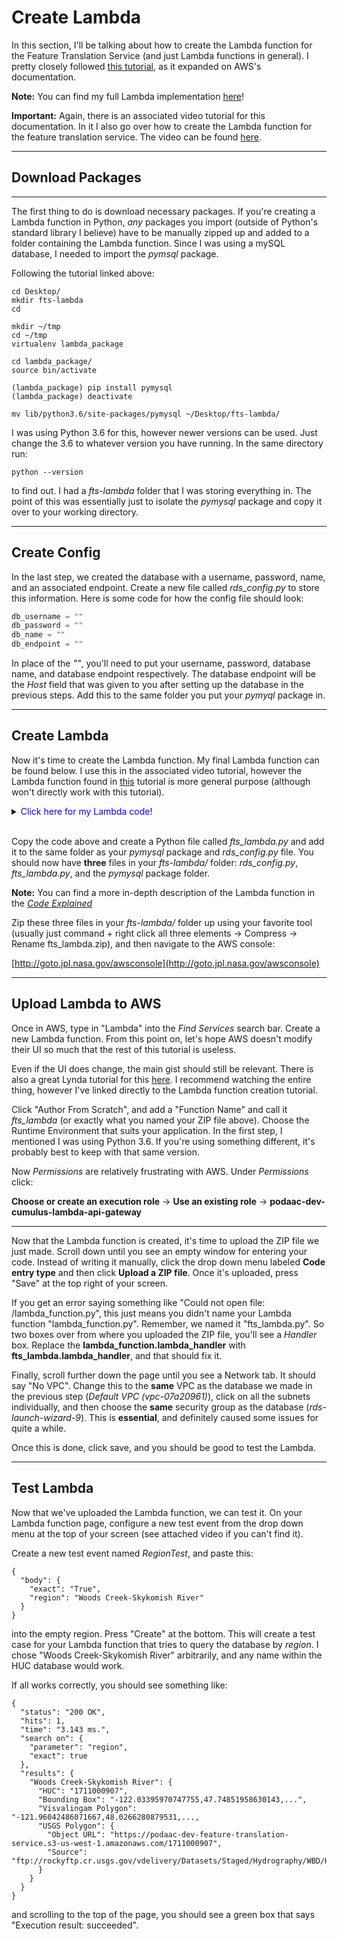 # Create Lambda

In this section, I'll be talking about how to create the Lambda function for the Feature Translation Service (and just Lambda functions in general). I pretty closely followed [this tutorial](https://www.isc.upenn.edu/accessing-mysql-databases-aws-python-lambda-function), as it expanded on AWS's documentation.

**Note:** You can find my full Lambda implementation [here](https://us-west-2.console.aws.amazon.com/lambda/home?region=us-west-2#/functions/fts-lambda?tab=graph)!

**Important:** Again, there is an associated video tutorial for this documentation. In it I also go over how to create the Lambda function for the feature translation service. The video can be found [here](https://drive.google.com/open?id=1rNfWO3NuX53jynmMZaTi5JPj0FRvnNGp).

***

## Download Packages
***

The first thing to do is download necessary packages. If you're creating a Lambda function in Python, _any_ packages you import (outside of Python's standard library I believe) have to be manually zipped up and added to a folder containing the Lambda function. Since I was using a mySQL database, I needed to import the _pymsql_ package.

Following the tutorial linked above:

```
cd Desktop/
mkdir fts-lambda
cd

mkdir ~/tmp
cd ~/tmp
virtualenv lambda_package

cd lambda_package/
source bin/activate

(lambda_package) pip install pymysql
(lambda_package) deactivate

mv lib/python3.6/site-packages/pymysql ~/Desktop/fts-lambda/
```

I was using Python 3.6 for this, however newer versions can be used. Just change the 3.6 to whatever version you have running. In the same directory run:

```
python --version
```

to find out. I had a _fts-lambda_ folder that I was storing everything in. The point of this was essentially just to isolate the _pymysql_ package and copy it over to your working directory.

---

## Create Config

In the last step, we created the database with a username, password, name, and an associated endpoint. Create a new file called _rds\_config.py_ to store this information. Here is some code for how the config file should look:

```python
db_username = ""
db_password = ""
db_name = ""
db_endpoint = ""
```

In place of the _""_, you'll need to put your username, password, database name, and database endpoint respectively. The database endpoint will be the _Host_ field that was given to you after setting up the database in the previous steps. Add this to the same folder you put your _pymyql_ package in.

***

## Create Lambda

Now it's time to create the Lambda function. My final Lambda function can be found below. I use this in the associated video tutorial, however the Lambda function found in [this](https://www.isc.upenn.edu/accessing-mysql-databases-aws-python-lambda-function) tutorial is more general purpose (although won't directly work with this tutorial).

<details><summary><span style="color:blue">Click here for my Lambda code!</span></summary>
<p>


```python
import sys
import json
import logging
import rds_config
import pymysql
import time

rds_host  = rds_config.db_endpoint
name = rds_config.db_username
password = rds_config.db_password
db_name = rds_config.db_name
port = 3306

logger = logging.getLogger()
logger.setLevel(logging.INFO)

try:
    conn = pymysql.connect(rds_host, user=name,
                           passwd=password, db=db_name, connect_timeout=5)
except:
    logger.error("ERROR: Unexpected error: Could not connect to MySql instance.")
    sys.exit()

logger.info("SUCCESS: Connection to RDS mysql instance succeeded")

###################


def return_json(cur, identifier, name, exact, time):

    results = cur.fetchall()

    data = {}
    if len(results) == 0:
        data['error'] = "404: Results with the specified {} were not found.".format(identifier + " " + name)
        return data
    else:

        if len(results) > 100:
            data['error'] = "413: Your query has returned " + str(len(results)) + " results (> 100). If you're searching a specific " + identifier + \
                            ", use the parameter 'exact=True'. Otherwise, refine your search to return less results, or head here: https://water.usgs.gov/GIS/huc.html to download mass HUC data."

            return data


        data['status'] = "200 OK"
        data['hits'] = len(results)
        data['time'] = str(time) + " ms."
        data['search on'] = {"parameter": identifier, "exact": exact}
        data['results'] = {}

        if identifier == "HUC":
            for elem in results:
                data['results'][elem[0]] = {
                                            "Region Name":elem[1],
                                            "Bounding Box": elem[4],
                                            "Convex Hull Polygon":elem[2],
                                            "Visvalingam Polygon":elem[3],
                                            "USGS Polygon": {
                                                             "Object URL": "https://podaac-feature-translation-service.s3-us-west-2.amazonaws.com/{}.zip".format(elem[0]),
                                                             "Source":"ftp://rockyftp.cr.usgs.gov/vdelivery/Datasets/Staged/Hydrography/WBD/HU2/Shape/WBD_{}_HU2_Shape.zip".format(elem[0][:2])
                                                            }
                                            }
        else:
            for elem in results:
                data['results'][elem[1]] = {
                                            "HUC":elem[0],
                                            "Bounding Box": elem[4],
                                            "Convex Hull Polygon":elem[2],
                                            "Visvalingam Polygon":elem[3],
                                            "USGS Polygon": {
                                                             "Object URL": "https://podaac-feature-translation-service.s3-us-west-2.amazonaws.com/{}.zip".format(elem[0]),
                                                             "Source":"ftp://rockyftp.cr.usgs.gov/vdelivery/Datasets/Staged/Hydrography/WBD/HU2/Shape/WBD_{}_HU2_Shape.zip".format(elem[0][:2])
                                                            }
                                            }

    return data


def lambda_handler(event, context):
    """
    This function inserts content into mysql RDS instance
    """
    with conn.cursor() as cur:

		# Start a timer to measure query time.
        start = time.time()

		# Entered if the user queries by HUC
        if "HUC" in event['body']:
            if "exact" in event['body']:

            	# User queries an exact HUC
                if event['body']['exact'].lower() == "true":
                    cur.execute("select * from huc_table where `HUC` = %s", event['body']['HUC'])
                    exact = True
                # User queries partial HUC
                else:
                    cur.execute("select * from huc_table where `HUC` LIKE %s ORDER BY CHAR_LENGTH(HUC) ASC", event['body']['HUC'] + "%")
                    exact = False
            # Default to "partial" case when user doesn't specific and "exact" value.
            else:
                cur.execute("select * from huc_table where `HUC` LIKE %s ORDER BY CHAR_LENGTH(HUC) ASC", event['body']['HUC'] + "%")
                exact = False

            end = time.time()
            return return_json(cur, "HUC", event['body']['HUC'], exact, round((end - start) * 1000, 3))

		# Similar process for region
        elif "region" in event['body']:
        	# Handle spaces in request
            region = " ".join(event['body']['region'].split("%20"))

            if "exact" in event['body']:
                # User queries exact region
                if event['body']['exact'].lower() == "true":
                    cur.execute("select * from fts_table where `Region` = %s", region)
                    exact = True
                # User queries partial region match
                else:
                    cur.execute("select * from fts_table where `Region` LIKE %s ORDER BY CHAR_LENGTH(HUC) ASC", region + "%")
                    exact = False
            else:
                cur.execute("select * from fts_table where `Region` LIKE %s ORDER BY CHAR_LENGTH(HUC) ASC", region + "%")
                exact = False

            end = time.time()
            return return_json(cur, "region", region, exact, round((end - start) * 1000, 3))

        else:
        	# Return 400 error assuming path is incorrect.
            data = {}
            data['error'] = "400: The specified URL is invalid (does not exist)."
            return data

```

</p>
</details>

 <br/>

Copy the code above and create a Python file called _fts\_lambda.py_ and add it to the same folder as your _pymysql_ package and _rds\_config.py_ file. You should now have **three** files in your _fts-lambda/_ folder: _rds\_config.py_, _fts\_lambda.py_, and the _pymysql_ package folder.

**Note:** You can find a more in-depth description of the Lambda function in the [_Code Explained_](../../local_database_creation/HUC/overview.md)

Zip these three files in your _fts-lambda/_ folder up using your favorite tool (usually just command + right click all three elements &rarr; Compress &rarr; Rename fts_lambda.zip), and then navigate to the AWS console:

[http://goto.jpl.nasa.gov/awsconsole](http://goto.jpl.nasa.gov/awsconsole)


***

## Upload Lambda to AWS

Once in AWS, type in "Lambda" into the _Find Services_ search bar. Create a new Lambda function. From this point on, let's hope AWS doesn't modify their UI so much that the rest of this tutorial is useless.

Even if the UI does change, the main gist should still be relevant. There is also a great Lynda tutorial for this [here](https://www.lynda.com/Amazon-Web-Services-tutorials/Create-Lambda-function/746313/777903-4.html?autoplay=true). I recommend watching the entire thing, however I've linked directly to the Lambda function creation tutorial.

Click "Author From Scratch", and add a "Function Name" and call it _fts_lambda_ (or exactly what you named your ZIP file above). Choose the Runtime Environment that suits your application. In the first step, I mentioned I was using Python 3.6. If you're using something different, it's probably best to keep with that same version.

Now _Permissions_ are relatively frustrating with AWS. Under _Permissions_ click:

**Choose or create an execution role** &rarr; **Use an existing role** &rarr; **podaac-dev-cumulus-lambda-api-gateway**

***

Now that the Lambda function is created, it's time to upload the ZIP file we just made. Scroll down until you see an empty window for entering your code. Instead of writing it manually, click the drop down menu labeled **Code entry type** and then click **Upload a ZIP file**. Once it's uploaded, press "Save" at the top right of your screen.

If you get an error saying something like "Could not open file: /lambda_function.py", this just means you didn't name your Lambda function "lambda_function.py". Remember, we named it "fts_lambda.py". So two boxes over from where you uploaded the ZIP file, you'll see a _Handler_ box. Replace the **lambda_function.lambda_handler** with **fts_lambda.lambda_handler**, and that should fix it.

Finally, scroll further down the page until you see a Network tab. It should say "No VPC". Change this to the **same** VPC as the database we made in the previous step (*Default VPC (vpc-07a20961)*), click on all the subnets individually, and then choose the **same** security group as the database (*rds-launch-wizard-9*). This is **essential**, and definitely caused some issues for quite a while.

Once this is done, click save, and you should be good to test the Lambda.

***

## Test Lambda

Now that we've uploaded the Lambda function, we can test it. On your Lambda function page, configure a new test event from the drop down menu at the top of your screen (see attached video if you can't find it).

Create a new test event named _RegionTest_, and paste this:

```
{
  "body": {
    "exact": "True",
    "region": "Woods Creek-Skykomish River"
  }
}
```

into the empty region. Press "Create" at the bottom. This will create a test case for your Lambda function that tries to query the database by _region_. I chose "Woods Creek-Skykomish River" arbitrarily, and any name within the HUC database would work.

If all works correctly, you should see something like:

```
{
  "status": "200 OK",
  "hits": 1,
  "time": "3.143 ms.",
  "search on": {
    "parameter": "region",
    "exact": true
  },
  "results": {
    "Woods Creek-Skykomish River": {
      "HUC": "1711000907",
      "Bounding Box": "-122.03395970747755,47.74851958630143,...",
      "Visvalingam Polygon": "-121.96042486071667,48.0266280879531,...,
      "USGS Polygon": {
        "Object URL": "https://podaac-dev-feature-translation-service.s3-us-west-1.amazonaws.com/1711000907",
        "Source": "ftp://rockyftp.cr.usgs.gov/vdelivery/Datasets/Staged/Hydrography/WBD/HU2/Shape/"
      }
    }
  }
}
```

and scrolling to the top of the page, you should see a green box that says "Execution result: succeeded".
